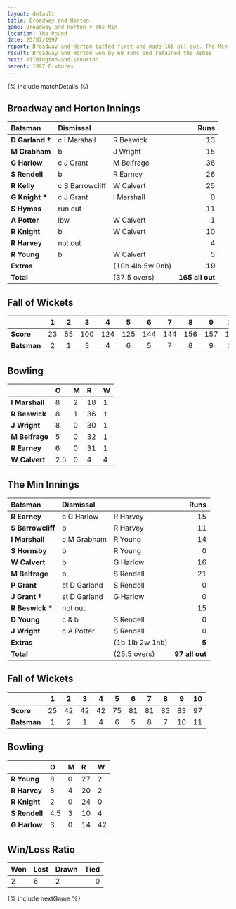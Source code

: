 ```yaml
---
layout: default
title: Broadway and Horton
game: Broadway and Horton v The Min
location: The Pound
date: 25/07/1997
report: Broadway and Horton batted first and made 165 all out. The Min replied with 97 all out
result: Broadway and Horton won by 68 runs and retained the Ashes
next: kilmington-and-stourton
parent: 1997 Fixtures
---
```


{% include matchDetails %}

## Broadway and Horton Innings

| Batsman | Dismissal |  | Runs |
|:---|:---|---|---:|
| **D Garland &#8224;** | c I Marshall | R Beswick | 13 |
| **M Grabham** | b | J Wright | 15 |
| **G Harlow** | c J Grant | M Belfrage | 36 |
| **S Rendell** | b | R Earney | 26 |
| **R Kelly** | c S Barrowcliff | W Calvert | 25 |
| **G Knight &#42;** | c J Grant | I Marshall | 0 |
| **S Hymas** | run out |  | 11 |
| **A Potter** | lbw | W Calvert | 1 |
| **R Knight** | b | W Calvert | 10 |
| **R Harvey** | not out |  | 4 |
| **R Young** | b | W Calvert | 5 |
| **Extras** | | (10b 4lb 5w 0nb) | **19** |
| **Total** | | (37.5 overs) | **165 all out** |

## Fall of Wickets

| | 1 | 2 | 3 | 4 | 5 | 6 | 7 | 8 | 9 | 10 |
|---|:---:|:---:|:---:|:---:|:---:|:---:|:---:|:---:|:---:|:---:|
| **Score** | 23 | 55 | 100 | 124 | 125 | 144 | 144 | 156 | 157 | 165 |
| **Batsman** | 2 | 1 | 3 | 4 | 6 | 5 | 7 | 8 | 9 | 11 |

## Bowling

| | O | M | R | W |
|---|:---|:---|:---|:---|
| **I Marshall** | 8 | 2 | 18 | 1 |
| **R Beswick** | 8 | 1 | 36 | 1 |
| **J Wright** | 8 | 0 | 30 | 1 |
| **M Belfrage** | 5 | 0 | 32 | 1 |
| **R Earney** | 6 | 0 | 31 | 1 |
| **W Calvert** | 2.5 | 0 | 4 | 4 |

## The Min Innings

| Batsman | Dismissal |  | Runs |
|:---|:---|---|---:|
| **R Earney** | c G Harlow | R Harvey | 15 |
| **S Barrowcliff** | b | R Harvey | 11 |
| **I Marshall** | c M Grabham | R Young | 14 |
| **S Hornsby** | b | R Young | 0 |
| **W Calvert** | b | G Harlow | 16 |
| **M Belfrage** | b | S Rendell | 21 |
| **P Grant** | st D Garland | S Rendell | 0 |
| **J Grant &#8224;** | st D Garland | G Harlow | 0 |
| **R Beswick &#42;** | not out |  | 15 |
| **D Young** | c & b | S Rendell | 0 |
| **J Wright** | c A Potter | S Rendell | 0 |
| **Extras** | | (1b 1lb 2w 1nb) | **5** |
| **Total** | | (25.5 overs) | **97 all out** |

## Fall of Wickets

| | 1 | 2 | 3 | 4 | 5 | 6 | 7 | 8 | 9 | 10 |
|---|:---:|:---:|:---:|:---:|:---:|:---:|:---:|:---:|:---:|:---:|
| **Score** | 25 | 42 | 42 | 42 | 75 | 81 | 81 | 83 | 83 | 97 |
| **Batsman** | 1 | 2 | 1 | 4 | 6 | 5 | 8 | 7 | 10 | 11 |

## Bowling

| | O | M | R | W |
|---|:---|:---|:---|:---|
| **R Young** | 8 | 0 | 27 | 2 |
| **R Harvey** | 8 | 4 | 20 | 2 |
| **R Knight** | 2 | 0 | 24 | 0 |
| **S Rendell** | 4.5 | 3 | 10 | 4 |
| **G Harlow** | 3 | 0 | 14 | 42|

## Win/Loss Ratio

| Won | Lost | Drawn | Tied |
|:---|:---|:---|---:|
| 2 | 6 | 2 | 0 |

{% include nextGame %}